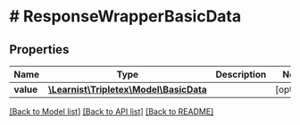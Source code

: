 # # ResponseWrapperBasicData

## Properties

Name | Type | Description | Notes
------------ | ------------- | ------------- | -------------
**value** | [**\Learnist\Tripletex\Model\BasicData**](BasicData.md) |  | [optional]

[[Back to Model list]](../../README.md#models) [[Back to API list]](../../README.md#endpoints) [[Back to README]](../../README.md)
